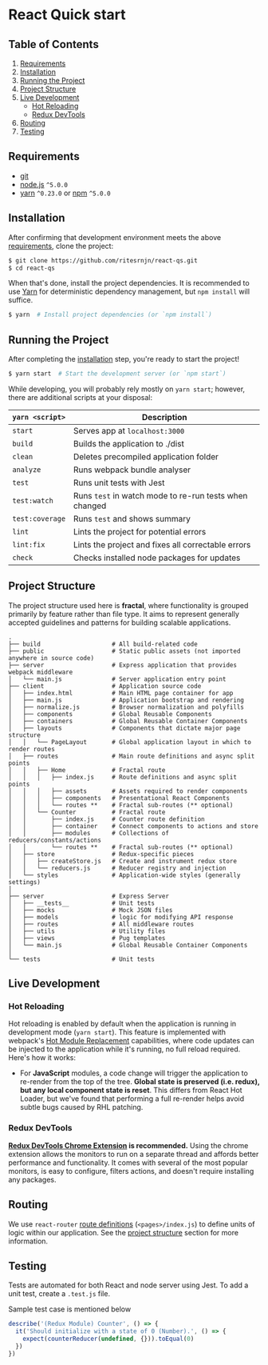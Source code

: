# React Quick start

## Table of Contents
1. [Requirements](#requirements)
1. [Installation](#getting-started)
1. [Running the Project](#running-the-project)
1. [Project Structure](#project-structure)
1. [Live Development](#local-development)
    * [Hot Reloading](#hot-reloading)
    * [Redux DevTools](#redux-devtools)
1. [Routing](#routing)
1. [Testing](#testing)


## Requirements

* [git](https://git-scm.com/)
* [node.js](https://nodejs.org/)  `^5.0.0`
* [yarn](https://yarnpkg.com/en/) `^0.23.0` or [npm](https://www.npmjs.com/) `^5.0.0`


## Installation

After confirming that development environment meets the above [requirements](#requirements), clone the project:

```bash
$ git clone https://github.com/ritesrnjn/react-qs.git
$ cd react-qs
```

When that's done, install the project dependencies. It is recommended to use [Yarn](https://yarnpkg.com/) for deterministic dependency management, but `npm install` will suffice.

```bash
$ yarn  # Install project dependencies (or `npm install`)
```

## Running the Project

After completing the [installation](#installation) step, you're ready to start the project!

```bash
$ yarn start  # Start the development server (or `npm start`)
```

While developing, you will probably rely mostly on `yarn start`; however, there are additional scripts at your disposal:

|`yarn <script>`    |Description|
|-------------------|-----------|
|`start`            |Serves app at `localhost:3000`|
|`build`            |Builds the application to ./dist|
|`clean`            |Deletes precompiled application folder|
|`analyze`          |Runs webpack bundle analyser|
|`test`             |Runs unit tests with Jest|
|`test:watch`       |Runs `test` in watch mode to re-run tests when changed|
|`test:coverage`    |Runs `test` and shows summary|
|`lint`             |Lints the project for potential errors|
|`lint:fix`         |Lints the project and fixes all correctable errors|
|`check`            |Checks installed node packages for updates


## Project Structure

The project structure used here is **fractal**, where functionality is grouped primarily by feature rather than file type. 
It aims to represent generally accepted guidelines and patterns for building scalable applications.

```
.
├── build                    # All build-related code
├── public                   # Static public assets (not imported anywhere in source code)
├── server                   # Express application that provides webpack middleware
│   └── main.js              # Server application entry point
├── client                   # Application source code
│   ├── index.html           # Main HTML page container for app
│   ├── main.js              # Application bootstrap and rendering
│   ├── normalize.js         # Browser normalization and polyfills
│   ├── components           # Global Reusable Components
│   ├── containers           # Global Reusable Container Components
│   ├── layouts              # Components that dictate major page structure
│   │   └── PageLayout       # Global application layout in which to render routes
│   ├── routes               # Main route definitions and async split points
│   │   ├── Home             # Fractal route
│   │   │   ├── index.js     # Route definitions and async split points
│   │   │   ├── assets       # Assets required to render components
│   │   │   ├── components   # Presentational React Components
│   │   │   └── routes **    # Fractal sub-routes (** optional)
│   │   └── Counter          # Fractal route
│   │       ├── index.js     # Counter route definition
│   │       ├── container    # Connect components to actions and store
│   │       ├── modules      # Collections of reducers/constants/actions
│   │       └── routes **    # Fractal sub-routes (** optional)
│   ├── store                # Redux-specific pieces
│   │   ├── createStore.js   # Create and instrument redux store
│   │   └── reducers.js      # Reducer registry and injection
│   └── styles               # Application-wide styles (generally settings)
│ 
├── server                   # Express Server
│   ├── __tests__            # Unit tests
│   ├── mocks                # Mock JSON files
│   ├── models               # logic for modifying API response 
│   ├── routes               # All middleware routes
│   ├── utils                # Utility files
│   ├── views                # Pug templates
│   └── main.js              # Global Reusable Container Components
│ 
└── tests                    # Unit tests
```

## Live Development

### Hot Reloading

Hot reloading is enabled by default when the application is running in development mode (`yarn start`). 
This feature is implemented with webpack's [Hot Module Replacement](https://webpack.github.io/docs/hot-module-replacement.html) 
capabilities, where code updates can be injected to the application while it's running, no full reload required. Here's how it works:

* For **JavaScript** modules, a code change will trigger the application to re-render from the top of the tree.
 **Global state is preserved (i.e. redux), but any local component state is reset**. 
 This differs from React Hot Loader, but we've found that performing a full re-render helps avoid subtle bugs caused by RHL patching.

### Redux DevTools

**[Redux DevTools Chrome Extension](https://chrome.google.com/webstore/detail/redux-devtools/lmhkpmbekcpmknklioeibfkpmmfibljd) is recommended.**
Using the chrome extension allows the monitors to run on a separate thread and affords better performance and functionality. 
It comes with several of the most popular monitors, is easy to configure, filters actions, and doesn't require installing any packages.

## Routing
We use `react-router` [route definitions](https://reacttraining.com/react-router/) (`<pages>/index.js`) to define units of logic within our application. 
See the [project structure](#project-structure) section for more information.

## Testing
Tests are automated for both React and node server using Jest. 
To add a unit test, create a `.test.js` file.

Sample test case is mentioned below
```js
describe('(Redux Module) Counter', () => {
  it('Should initialize with a state of 0 (Number).', () => {
    expect(counterReducer(undefined, {})).toEqual(0)
  })
})
```

